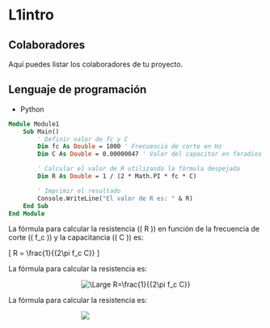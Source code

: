 # L1intro

## Colaboradores

Aquí puedes listar los colaboradores de tu proyecto.

## Lenguaje de programación

- Python

``` vb
Module Module1
    Sub Main()
        ' Definir valor de fc y C
        Dim fc As Double = 1000 ' Frecuencia de corte en Hz
        Dim C As Double = 0.00000047 ' Valor del capacitor en faradios (470uF)

        ' Calcular el valor de R utilizando la fórmula despejada
        Dim R As Double = 1 / (2 * Math.PI * fc * C)

        ' Imprimir el resultado
        Console.WriteLine("El valor de R es: " & R)
    End Sub
End Module
```

La fórmula para calcular la resistencia (\( R \)) en función de la frecuencia de corte (\( f_c \)) y la capacitancia (\( C \)) es:

\[
R = \frac{1}{{2\pi f_c C}}
\]

La fórmula para calcular la resistencia es:

<div align="center">
    <img src="https://latex.codecogs.com/svg.latex?\Large&space;R=\frac{1}{{2\pi&space;f_c&space;C}}" title="\Large R=\frac{1}{{2\pi f_c C}}" />
</div>

La fórmula para calcular la resistencia es:

<div align="center">
    <img src="https://latex.codecogs.com/svg.latex?\Large&space;R=\frac{1}{{2\pi&space;f_c&space;C}}" title="\Large R=\frac{1}{{2\pi f_c C}}" style="color:white;" />
</div>
